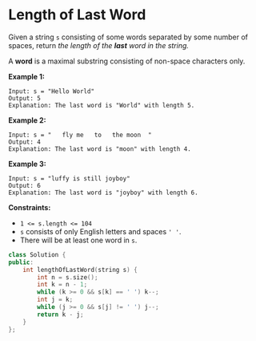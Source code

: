 #  Length of Last Word

Given a string `s` consisting of some words separated by some number of spaces, return *the length of the **last** word in the string.*

A **word** is a maximal substring consisting of non-space characters only.

 

**Example 1:**

```
Input: s = "Hello World"
Output: 5
Explanation: The last word is "World" with length 5.
```

**Example 2:**

```
Input: s = "   fly me   to   the moon  "
Output: 4
Explanation: The last word is "moon" with length 4.
```

**Example 3:**

```
Input: s = "luffy is still joyboy"
Output: 6
Explanation: The last word is "joyboy" with length 6.
```

 

**Constraints:**

- `1 <= s.length <= 104`
- `s` consists of only English letters and spaces `' '`.
- There will be at least one word in `s`.

```c++
class Solution {
public:
    int lengthOfLastWord(string s) {
        int n = s.size();
        int k = n - 1;
        while (k >= 0 && s[k] == ' ') k--;
        int j = k;
        while (j >= 0 && s[j] != ' ') j--;
        return k - j;
    }
};
```


